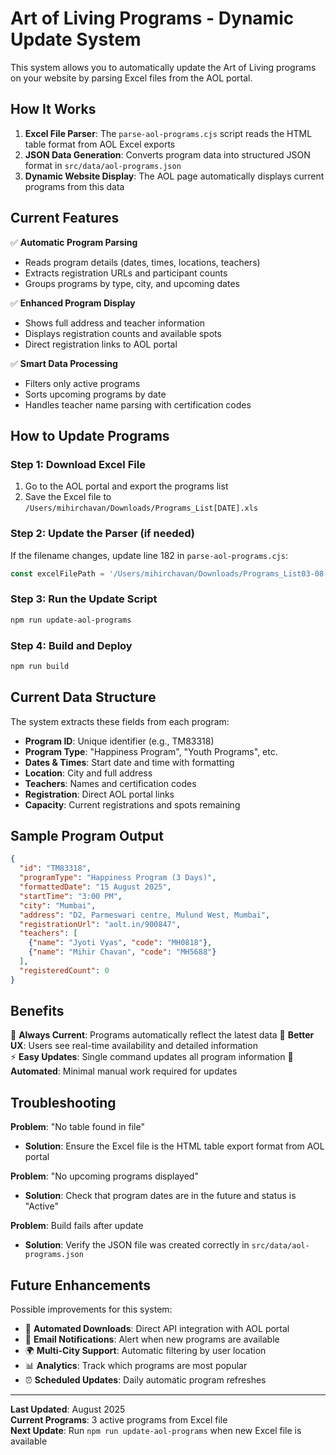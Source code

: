 # Art of Living Programs - Dynamic Update System

This system allows you to automatically update the Art of Living programs on your website by parsing Excel files from the AOL portal.

## How It Works

1. **Excel File Parser**: The `parse-aol-programs.cjs` script reads the HTML table format from AOL Excel exports
2. **JSON Data Generation**: Converts program data into structured JSON format in `src/data/aol-programs.json`
3. **Dynamic Website Display**: The AOL page automatically displays current programs from this data

## Current Features

✅ **Automatic Program Parsing**
- Reads program details (dates, times, locations, teachers)
- Extracts registration URLs and participant counts
- Groups programs by type, city, and upcoming dates

✅ **Enhanced Program Display**
- Shows full address and teacher information
- Displays registration counts and available spots
- Direct registration links to AOL portal

✅ **Smart Data Processing**
- Filters only active programs
- Sorts upcoming programs by date
- Handles teacher name parsing with certification codes

## How to Update Programs

### Step 1: Download Excel File
1. Go to the AOL portal and export the programs list
2. Save the Excel file to `/Users/mihirchavan/Downloads/Programs_List[DATE].xls`

### Step 2: Update the Parser (if needed)
If the filename changes, update line 182 in `parse-aol-programs.cjs`:
```javascript
const excelFilePath = '/Users/mihirchavan/Downloads/Programs_List03-08-2025.xls';
```

### Step 3: Run the Update Script
```bash
npm run update-aol-programs
```

### Step 4: Build and Deploy
```bash
npm run build
```

## Current Data Structure

The system extracts these fields from each program:

- **Program ID**: Unique identifier (e.g., TM83318)
- **Program Type**: "Happiness Program", "Youth Programs", etc.
- **Dates & Times**: Start date and time with formatting
- **Location**: City and full address
- **Teachers**: Names and certification codes
- **Registration**: Direct AOL portal links
- **Capacity**: Current registrations and spots remaining

## Sample Program Output

```json
{
  "id": "TM83318",
  "programType": "Happiness Program (3 Days)",
  "formattedDate": "15 August 2025",
  "startTime": "3:00 PM",
  "city": "Mumbai",
  "address": "D2, Parmeswari centre, Mulund West, Mumbai",
  "registrationUrl": "aolt.in/900847",
  "teachers": [
    {"name": "Jyoti Vyas", "code": "MH0818"},
    {"name": "Mihir Chavan", "code": "MH5688"}
  ],
  "registeredCount": 0
}
```

## Benefits

🎯 **Always Current**: Programs automatically reflect the latest data
📱 **Better UX**: Users see real-time availability and detailed information  
⚡ **Easy Updates**: Single command updates all program information
🔄 **Automated**: Minimal manual work required for updates

## Troubleshooting

**Problem**: "No table found in file"
- **Solution**: Ensure the Excel file is the HTML table export format from AOL portal

**Problem**: "No upcoming programs displayed"
- **Solution**: Check that program dates are in the future and status is "Active"

**Problem**: Build fails after update
- **Solution**: Verify the JSON file was created correctly in `src/data/aol-programs.json`

## Future Enhancements

Possible improvements for this system:

- 🔄 **Automated Downloads**: Direct API integration with AOL portal
- 📧 **Email Notifications**: Alert when new programs are available
- 🌍 **Multi-City Support**: Automatic filtering by user location
- 📊 **Analytics**: Track which programs are most popular
- ⏰ **Scheduled Updates**: Daily automatic program refreshes

---

**Last Updated**: August 2025  
**Current Programs**: 3 active programs from Excel file  
**Next Update**: Run `npm run update-aol-programs` when new Excel file is available